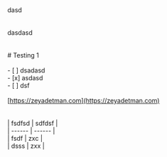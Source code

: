  <br /> dasd <br />  <br />  <br /> dasdasd <br />  <br />  <br /> # Testing 1 <br />  <br /> - [ ] dsadasd <br /> - [x] asdasd <br /> - [ ] dsf <br />  <br /> [https://zeyadetman.com](https://zeyadetman.com) <br />  <br />  <br /> | fsdfsd | sdfdsf | <br /> | ------ | ------ | <br /> | fsdf   | zxc    | <br /> | dsss   | zxx    | <br />  <br /> 